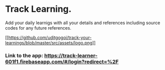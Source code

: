 # Track Learning.

Add your daily learnigs with all your details and references including source codes for any future references. 

[[https://github.com/uditgogoi/track-your-learnings/blob/master/src/assets/logo.png]]

### Link to the app: https://track-learner-601f1.firebaseapp.com/#/login?redirect=%2F


